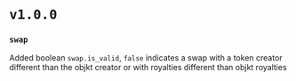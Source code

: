 # `v1.0.0`

### `swap`

Added boolean `swap.is_valid`, `false` indicates a swap with a token creator different than the objkt creator or with royalties different than objkt royalties
